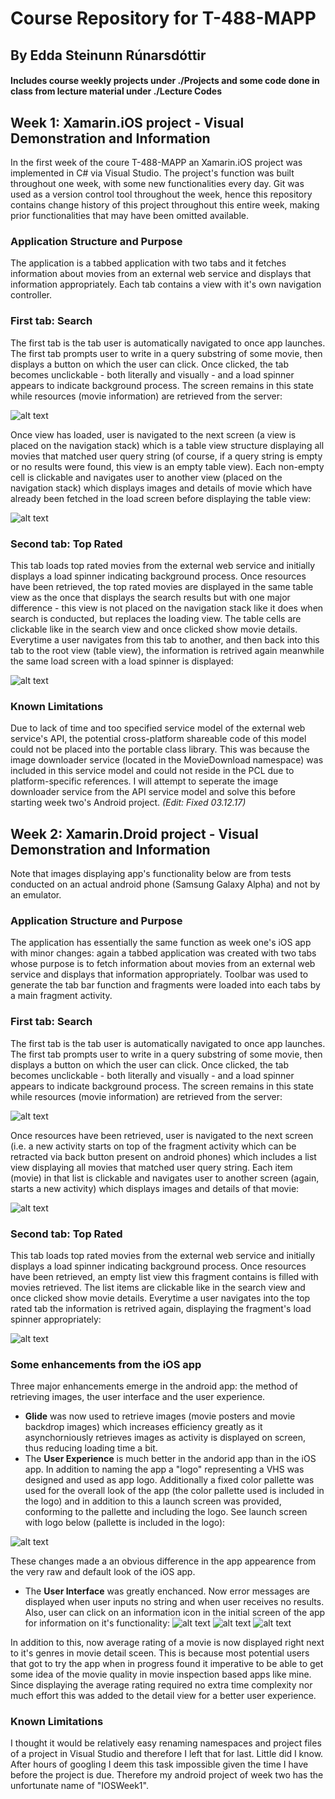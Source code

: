 # Course Repository for T-488-MAPP
## By Edda Steinunn Rúnarsdóttir
#### Includes course weekly projects under ./Projects and some code done in class from lecture material under ./Lecture Codes

## Week 1: Xamarin.iOS project - Visual Demonstration and Information
In the first week of the coure T-488-MAPP an Xamarin.iOS project was implemented in C# via Visual Studio. The project's function was built throughout one week, with some new functionalities every day.  Git was used as a version control tool throughout the week, hence this repository contains change history of this project throughout this entire week, making prior functionalities that may have been omitted available.

### Application Structure and Purpose
The application is a tabbed application with two tabs and it fetches information about movies from an external web service and displays that information appropriately. Each tab contains a view with it's own navigation controller.

### First tab: Search
The first tab is the tab user is automatically navigated to once app launches. The first tab prompts user to write in a query substring of some movie, then displays a button on which the user can click. Once clicked, the tab becomes unclickable - both literally and visually - and a load spinner appears to indicate background process. The screen remains in this state while resources (movie information) are retrieved from the server:

![alt text](https://image.ibb.co/j6NvSw/One.jpg)

Once view has loaded, user is navigated to the next screen (a view is placed on the navigation stack) which is a table view structure displaying all movies that matched user query string (of course, if a query string is empty or no results were found, this view is an empty table view). Each non-empty cell is clickable and navigates user to another view (placed on the navigation stack) which displays images and details of movie which have already been fetched in the load screen before displaying the table view:

![alt text](https://image.ibb.co/izKmZb/Two.jpg)

### Second tab: Top Rated

This tab loads top rated movies from the external web service and initially displays a load spinner indicating background process. Once resources have been retrieved, the top rated movies are displayed in the same table view as the once that displays the search results but with one major difference - this view is not placed on the navigation stack like it does when search is conducted, but replaces the loading view. The table cells are clickable like in the search view and once clicked show movie details. Everytime a user navigates from this tab to another, and then back into this tab to the root view (table view), the information is retrived again meanwhile the same load screen with a load spinner is displayed:

![alt text](https://image.ibb.co/m3BB0G/Three.jpg)

### Known Limitations

Due to lack of time and too specified service model of the external web service's API, the potential cross-platform shareable code of this model could not be placed into the portable class library. This was because the image downloader service (located in the MovieDownload namespace) was included in this service model and could not reside in the PCL due to platform-specific references. I will attempt to seperate the image downloader service from the API service model and solve this before starting week two's Android project. _(Edit: Fixed 03.12.17)_

## Week 2: Xamarin.Droid project - Visual Demonstration and Information
Note that images displaying app's functionality below are from tests conducted on an actual android phone (Samsung Galaxy Alpha) and not by an emulator.

### Application Structure and Purpose
The application has essentially the same function as week one's iOS app with minor changes: again a tabbed application was created with two tabs whose purpose is to fetch information about movies from an external web service and displays that information appropriately. Toolbar was used to generate the tab bar function and fragments were loaded into each tabs by a main fragment activity.

### First tab: Search
The first tab is the tab user is automatically navigated to once app launches. The first tab prompts user to write in a query substring of some movie, then displays a button on which the user can click. Once clicked, the tab becomes unclickable - both literally and visually - and a load spinner appears to indicate background process. The screen remains in this state while resources (movie information) are retrieved from the server:

![alt text](https://image.ibb.co/chgCXw/Search_Load.jpg)

Once resources have been retrieved, user is navigated to the next screen (i.e. a new activity starts on top of the fragment activity which can be retracted via back button present on android phones) which includes a list view displaying all movies that matched user query string. Each item (movie) in that list is clickable and navigates user to another screen (again, starts a new activity) which displays images and details of that movie:

![alt text](https://image.ibb.co/njnfKb/Search_Res.jpg)

### Second tab: Top Rated
This tab loads top rated movies from the external web service and initially displays a load spinner indicating background process. Once resources have been retrieved, an empty list view this fragment contains is filled with movies retrieved. The list items are clickable like in the search view and once clicked show movie details. Everytime a user navigates into the top rated tab the information is retrived again, displaying the fragment's load spinner appropriately:

![alt text](https://image.ibb.co/frEKeb/Top_Rated_Tab.jpg)

### Some enhancements from the iOS app
Three major enhancements emerge in the android app: the method of retrieving images, the user interface and the user experience.
- **Glide** was now used to retrieve images (movie posters and movie backdrop images) which increases efficiency greatly as it asynchorniously retrieves images as activity is displayed on screen, thus reducing loading time a bit.
- The **User Experience** is much better in the andorid app than in the iOS app. In addition to naming the app a "logo" representing a VHS was designed and used as app logo. Additionally a fixed color pallette was used for the overall look of the app (the color pallette used is included in the logo) and in addition to this a launch screen was provided, conforming to the pallette and including the logo. See launch screen with logo below (pallette is included in the logo):

![alt text](https://image.ibb.co/kwYLKb/LaunchSc.jpg)

These changes made a an obvious difference in the app appearence from the very raw and default look of the iOS app.

- The **User Interface** was greatly enchanced. Now error messages are displayed when user inputs no string and when user receives no results. Also, user can click on an information icon in the initial screen of the app for information on it's functionality:
![alt text](https://image.ibb.co/jFNVKb/No_String_Err.jpg)
![alt text](https://image.ibb.co/dgA9eb/One.png)
![alt text](https://image.ibb.co/cQMXzb/Info_Alert.png)

In addition to this, now average rating of a movie is now displayed right next to it's genres in movie detail sceen. This is because most potential users that got to try the app when in progress found it imperative to be able to get some idea of the movie quality in movie inspection based apps like mine. Since displaying the average rating required no extra time complexity nor much effort this was added to the detail view for a better user experience.

### Known Limitations
I thought it would be relatively easy renaming namespaces and project files of a project in Visual Studio and therefore I left that for last. Little did I know. After hours of googling I deem this task impossible given the time I have before the project is due. Therefore my android project of week two has the unfortunate name of "IOSWeek1".
